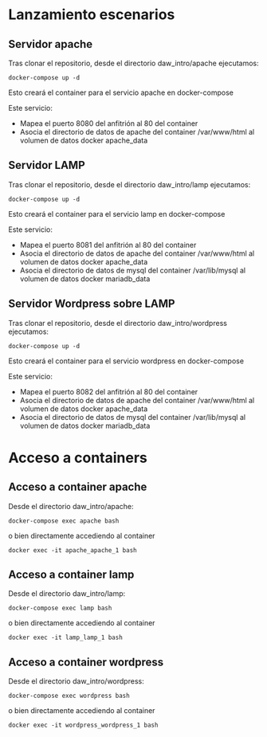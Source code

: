 # Lanzamiento escenarios

## Servidor apache

Tras clonar el repositorio, desde el directorio daw_intro/apache ejecutamos:

`docker-compose up -d`

Esto creará el container para el servicio apache en docker-compose

Este servicio:

* Mapea el puerto 8080 del anfitrión al 80 del container
* Asocia el directorio de datos de apache del container /var/www/html al volumen de datos docker apache_data

## Servidor LAMP

Tras clonar el repositorio, desde el directorio daw_intro/lamp ejecutamos:

`docker-compose up -d`

Esto creará el container para el servicio lamp en docker-compose

Este servicio:

* Mapea el puerto 8081 del anfitrión al 80 del container
* Asocia el directorio de datos de apache del container /var/www/html al volumen de datos docker apache_data
* Asocia el directorio de datos de mysql del container /var/lib/mysql al volumen de datos docker mariadb_data

## Servidor Wordpress sobre LAMP

Tras clonar el repositorio, desde el directorio daw_intro/wordpress ejecutamos:

`docker-compose up -d`

Esto creará el container para el servicio wordpress en docker-compose

Este servicio:

* Mapea el puerto 8082 del anfitrión al 80 del container
* Asocia el directorio de datos de apache del container /var/www/html al volumen de datos docker apache_data
* Asocia el directorio de datos de mysql del container /var/lib/mysql al volumen de datos docker mariadb_data

# Acceso a containers

## Acceso a container apache

Desde el directorio daw_intro/apache:

`docker-compose exec apache bash`

o bien directamente accediendo al container

`docker exec -it apache_apache_1 bash`

## Acceso a container lamp

Desde el directorio daw_intro/lamp:

`docker-compose exec lamp bash`

o bien directamente accediendo al container

`docker exec -it lamp_lamp_1 bash`

## Acceso a container wordpress

Desde el directorio daw_intro/wordpress:

`docker-compose exec wordpress bash`

o bien directamente accediendo al container

`docker exec -it wordpress_wordpress_1 bash`
